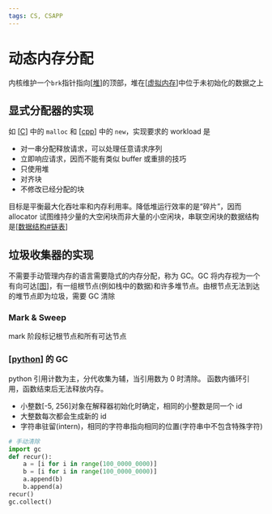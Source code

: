 ```yaml
---
tags: CS, CSAPP
---
```

# 动态内存分配

内核维护一个`brk`指针指向[[堆]]的顶部，堆在[[虚拟内存]]中位于未初始化的数据之上

## 显式分配器的实现

如 [[C]] 中的 `malloc` 和 [[cpp]] 中的 `new`，实现要求的 workload 是

- 对一串分配释放请求，可以处理任意请求序列
- 立即响应请求，因而不能有类似 buffer 或重排的技巧
- 只使用堆
- 对齐块
- 不修改已经分配的块

目标是平衡最大化吞吐率和内存利用率。降低堆运行效率的是“碎片”，因而 allocator 试图维持少量的大空闲块而非大量的小空闲块，串联空闲块的数据结构是[[数据结构#链表]]

## 垃圾收集器的实现

不需要手动管理内存的语言需要隐式的内存分配，称为 GC。GC 将内存视为一个有向可达[[图]]，有一组根节点(例如栈中的数据)和许多堆节点。由根节点无法到达的堆节点即为垃圾，需要 GC 清除

### Mark & Sweep

mark 阶段标记根节点和所有可达节点

### [[python]] 的 GC

python 引用计数为主，分代收集为辅，当引用数为 0 时清除。
函数内循环引用，函数结束后无法释放内存。

- 小整数[-5, 256]对象在解释器初始化时确定，相同的小整数是同一个 id
- 大整数每次都会生成新的 id
- 字符串驻留(intern)，相同的字符串指向相同的位置(字符串中不包含特殊字符)

```python
# 手动清除
import gc
def recur():
    a = [i for i in range(100_0000_0000)]
    b = [i for i in range(100_0000_0000)]
    a.append(b)
    b.append(a)
recur()
gc.collect()
```

[//begin]: # "Autogenerated link references for markdown compatibility"
[堆]: ../algorithm/data_structure/堆.md "堆"
[虚拟内存]: 虚拟内存.md "虚拟内存"
[C]: ../cpp/C.md "C"
[cpp]: ../cpp/cpp.md "Cpp"
[数据结构#链表]: ../algorithm/数据结构.md "数据结构"
[图]: ../algorithm/data_structure/图.md "图"
[python]: ../python/python.md "python"
[//end]: # "Autogenerated link references"
